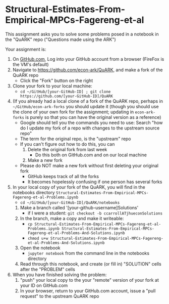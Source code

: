 # Structural-Estimates-From-Empirical-MPCs-Fagereng-et-al

This assignment asks you to solve some problems posed in a notebook in the "QuARK" repo ("Questions made using the ARK")

Your assignment is:

1. On [GitHub.com](https://github.com), Log into your GitHub account from a browser (FireFox is the VM's default)
1. Navigate to https://github.com/econ-ark/QuARK, and make a fork of the QuARK repo
   * Click the "Fork" button on the right
1. Clone your fork to your local machine:
   * `cd ~/GitHub/[your-GitHub-ID] ; git clone https://github.com/[your-GitHub-ID]/QuARK`
1. (If you already had a local clone of a fork of the QuARK repo, perhaps in `~/GitHub/econ-ark-forks` you should update it (though you should use the clone of your own fork for the assignment; updating in `econ-ark-forks` is purely so that you can have the original version as a reference)
   * Google should tell you the commands you need to use: Search "how do I update my fork of a repo with changes to the upstream source repo"
   * The term for the original repo, is the "upstream" repo
   * If you can't figure out how to do this, you can
      1. Delete the original fork from last week
		 * Do this both on GitHub.com and on our local machine
	  1. Make a new fork
   * Please do NOT make a new fork without first deleting your original fork
      * GitHub keeps track of all the forks
	  * It becomes hopelessly confusing if one person has several forks
1. In your local copy of your fork of the QuARK, you will find in the notebooks directory `Structural-Estimates-From-Empirical-MPCs-Fagereng-et-al-Problems.ipynb`
	  * `cd ~/GitHub/[your-GitHub-ID]/QuARK/notebooks`
   1. Make a branch called '[your-github-username]Solutions'
	  * if I were a student: `git checkout -b ccarrollATjhueconSolutions`
   1. In the branch, make a copy and make it writeable:
      * `cp Structural-Estimates-From-Empirical-MPCs-Fagereng-et-al-Problems.ipynb Structural-Estimates-From-Empirical-MPCs-Fagereng-et-al-Problems-And-Solutions.ipynb`
	  * `chmod u+w Structural-Estimates-From-Empirical-MPCs-Fagereng-et-al-Problems-And-Solutions.ipynb`
   1. Open the notebook
      * `jupyter notebook` from the command line in the notebooks directory
   1.  Read through this notebook, and create (or fill in) "SOLUTION" cells after the "PROBLEM" cells
1. When you have finished solving the problem:
   1. "push" your local copy to the your "remote" version of your fork at your ID on GitHub.com
   1. In your browser, return to your GitHub.com account, issue a "pull request" to the upstream QuARK repo


